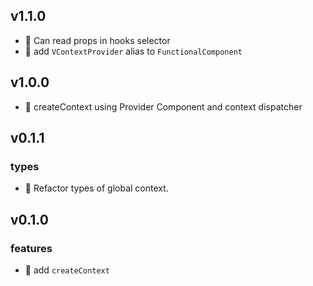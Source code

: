 ## v1.1.0

-   🚀 Can read props in hooks selector
-   🔧 add `VContextProvider` alias to `FunctionalComponent`

## v1.0.0

-   🚀 createContext using Provider Component and context dispatcher

## v0.1.1

### types

-   🔧 Refactor types of global context.

## v0.1.0

### features

-   🚀 add `createContext`
